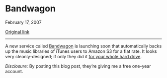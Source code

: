 Bandwagon
=========

February 17, 2007

[Original link](http://www.aaronsw.com/weblog/bandwagon)

* * * * *

A new service called [Bandwagon](http://ridethebandwagon.com/) is
launching soon that automatically backs up the music libraries of iTunes
users to Amazon S3 for a flat rate. It looks very cleanly-designed; if
only they did it [for your whole hard
drive](http://www.aaronsw.com/weblog/lazybackup).

*Disclosure:* By posting this blog post, they’re giving me a free
one-year account.
